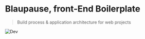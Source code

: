 Blaupause, front-End Boilerplate
===========

> Build process & application architecture for web projects

![Dev](hhttps://david-dm.org/felics/blaupause.svg)

